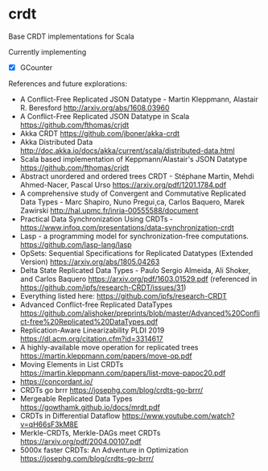 # crdt
Base CRDT implementations for Scala

Currently implementing

- [x] GCounter

References and future explorations:
 - A Conflict-Free Replicated JSON Datatype - Martin Kleppmann, Alastair R. Beresford http://arxiv.org/abs/1608.03960
 - A Conflict-Free Replicated JSON Datatype in Scala https://github.com/fthomas/crjdt
 - Akka CRDT https://github.com/jboner/akka-crdt
 - Akka Distributed Data http://doc.akka.io/docs/akka/current/scala/distributed-data.html
 - Scala based implementation of Keppmann/Alastair's JSON Datatype https://github.com/fthomas/crjdt
 - Abstract unordered and ordered trees CRDT - Stéphane Martin, Mehdi Ahmed-Nacer, Pascal Urso https://arxiv.org/pdf/1201.1784.pdf
 - A comprehensive study of Convergent and Commutative Replicated Data Types - Marc Shapiro, Nuno Pregui¸ca, Carlos Baquero, Marek Zawirski http://hal.upmc.fr/inria-00555588/document
 - Practical Data Synchronization Using CRDTs - https://www.infoq.com/presentations/data-synchronization-crdt
 - Lasp - a programming model for synchronization-free computations. https://github.com/lasp-lang/lasp
 - OpSets: Sequential Specifications for Replicated Datatypes (Extended Version) https://arxiv.org/abs/1805.04263
 - Delta State Replicated Data Types - Paulo Sergio Almeida, Ali Shoker, and Carlos Baquero https://arxiv.org/pdf/1603.01529.pdf (referenced in https://github.com/ipfs/research-CRDT/issues/31)
 - Everything listed here: https://github.com/ipfs/research-CRDT
 - Advanced Conflict-free Replicated DataTypes https://github.com/alishoker/preprints/blob/master/Advanced%20Conflict-free%20Replicated%20DataTypes.pdf
 - Replication-Aware Linearizability PLDI 2019 https://dl.acm.org/citation.cfm?id=3314617
 - A highly-available move operation for replicated trees https://martin.kleppmann.com/papers/move-op.pdf
 - Moving Elements in List CRDTs https://martin.kleppmann.com/papers/list-move-papoc20.pdf
 - https://concordant.io/
 - CRDTs go brrr https://josephg.com/blog/crdts-go-brrr/
 - Mergeable Replicated Data Types https://gowthamk.github.io/docs/mrdt.pdf
 - CRDTs in Differential Dataflow https://www.youtube.com/watch?v=qH66sF3kM8E
 - Merkle-CRDTs, Merkle-DAGs meet CRDTs https://arxiv.org/pdf/2004.00107.pdf
 - 5000x faster CRDTs: An Adventure in Optimization https://josephg.com/blog/crdts-go-brrr/
